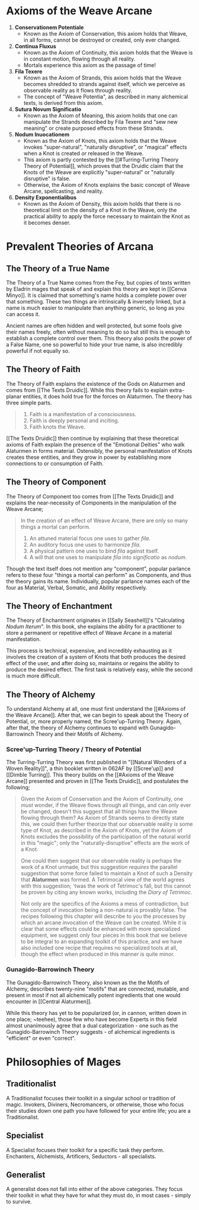 # Axioms of the Weave Arcane
1. **Conservationem Potentiale**
	- Known as the Axiom of Conservation, this axiom holds that Weave, in all forms, cannot be destroyed or created, only ever changed.
2. **Continua Fluxus**
	- Known as the Axiom of Continuity, this axiom holds that the Weave is in constant motion, flowing through all reality. 
	- Mortals experience this axiom as the passage of time!
3. **Fila Texere**
	- Known as the Axiom of Strands, this axiom holds that the Weave becomes shredded to strands against itself, which we perceive as observable reality as it flows through reality. 
	- The concept of "Weave Potentia", as described in many alchemical texts, is derived from this axiom.
4. **Sutura Novum Significatio**
	- Known as the Axiom of Meaning, this axiom holds that one can manipulate the Strands described by Fila Texere and "sew new meaning" or create purposed effects from these Strands. 
5. **Nodum Inuocationem**
	- Known as the Axiom of Knots, this axiom holds that the Weave invokes "super-natural", "naturally disruptive", or "magical" effects when a Knot is created *or* released in the Weave.
	- This axiom is partly contested by the [[#Turring-Turring Theory Theory of Potential]], which proves that the Druidic claim that the Knots of the Weave are explicitly "super-natural" or "naturally disruptive" is false. 
	- Otherwise, the Axiom of Knots explains the basic concept of Weave Arcane, spellcasting, and reality.
6. **Density Exponentialibus**
	- Known as the Axiom of Density, this axiom holds that there is no theoretical limit on the density of a Knot in the Weave, only the practical ability to apply the force necessary to maintain the Knot as it becomes denser.

# Prevalent Theories of Arcana
## The Theory of a True Name
The Theory of a True Name comes from the Fey, but copies of texts written by Eladrin mages that speak of and explain this theory are kept in [[Cenva Minyo]]. It is claimed that something's name holds a complete power over that something. These two things are intrinsically & inversely linked, but a name is much easier to manipulate than anything generic, so long as you can access it. 

Ancient names are often hidden and well protected, but some fools give their names freely, often without meaning to do so but still this is enough to establish a complete control over them. This theory also posits the power of a False Name, one so powerful to hide your true name, is also incredibly powerful if not equally so. 

## The Theory of Faith
The Theory of Faith explains the existence of the Gods on Alaturmen and comes from [[The Texts Druidic]]. While this theory fails to explain extra-planar entities, it does hold true for the forces on Alaturmen. The theory has three simple parts.

> 1. Faith is a manifestation of a consciousness. 
> 2. Faith is deeply personal and inciting.
> 3. Faith knots the Weave.

[[The Texts Druidic]] then continue by explaining that these theoretical axioms of Faith explain the presence of the "Emotional Deities" who walk Alaturmen in forms material. Ostensibly, the personal manifestation of Knots creates these entities, and they grow in power by establishing more connections to or consumption of Faith.

## The Theory of Component
The Theory of Component too comes from [[The Texts Druidic]] and explains the near-necessity of Components in the manipulation of the Weave Arcane;

> In the creation of an effect of Weave Arcane, there are only so many things a mortal can perform.
> 
> 1. An attuned material focus one uses to gather *fila*.
> 2. An auditory focus one uses to harmonize *fila*.
> 3. A physical pattern one uses to bind *fila* against itself.
> 4. A will that one uses to manipulate *fila* into *significatio* as *nodum*.

Though the text itself does not mention any "component", popular parlance refers to these four "things a mortal can perform" as Components, and thus the theory gains its name. Individually, popular parlance names each of the four as Material, Verbal, Somatic, and Ability respectively.

## The Theory of Enchantment
The Theory of Enchantment originates in [[Sally Seashell]]'s "Calculating *Nodum Iterum*". In this book, she explains the ability for a practitioner to store a permanent or repetitive effect of Weave Arcane in a material manifestation. 

This process is technical, expensive, and incredibly exhausting as it involves the creation of a system of Knots that both produces the desired effect of the user, and after doing so, maintains or regains the ability to produce the desired effect. The first task is relatively easy, while the second is much more difficult.

## The Theory of Alchemy
To understand Alchemy at all, one must first understand the [[#Axioms of the Weave Arcane]]. After that, we can begin to speak about the Theory of Potential, or, more properly named, the Scree'up-Turring Theory. Again, after that, the theory of Alchemy continues to expand with Gunagido-Barrowinch Theory and their Motifs of Alchemy.

### Scree'up-Turring Theory / Theory of Potential
The Turring-Turring Theory was first published in "[[Natural Wonders of a Woven Reality]]", a thin booklet written in 062AF by [[Scree'up]] and [[Dimble Turring]]. This theory builds on the [[#Axioms of the Weave Arcane]] presented and proven in [[The Texts Druidic]], and postulates the following;

> Given the Axiom of Conservation and the Axiom of Continuity, one *must* wonder, if the Weave flows through all things, and can only ever be changed, doesn't this suggest that all things have the Weave flowing through them? As Axiom of Strands seems to directly state this, we could then further theorize that our observable reality *is* some type of Knot, as described in the Axiom of Knots, yet the Axiom of Knots excludes the possibility of the participation of the natural world in this "magic"; only the "naturally-disruptive" effects are the work of a Knot. 
> 
> One could then suggest that our observable reality is perhaps the work of a Knot unmade, but this suggestion *requires* the parallel suggestion that some force failed to maintain a Knot of such a Density that **Alaturmen** was formed. A Tetrimocal view of the world agrees with this suggestion; 'twas the work of Tetrimoc's fall, but this cannot be proven by citing any known works, including the *Diary of Tetrimoc*. 
> 
> Not only are the specifics of the Axioms a mess of contradiction, but the concept of invocation being a non-natural is provably false. The recipes following this chapter will describe to you the processes by which an arcane invocation of the Weave can be created. While it is clear that some effects could be enhanced with more specialized equipment, we suggest only four pieces in this book that we believe to be integral to an expanding toolkit of this practice, and we have also included one recipe that requires no specialized tools at all, though the effect when produced in this manner is quite minor.

### Gunagido-Barrowinch Theory
The Gunagido-Barrowinch Theory, also known as the the Motifs of Alchemy, describes twenty-nine "motifs" that are connected, mutable, and present in most if not all alchemically potent ingredients that one would encounter in [[Central Alaturmen]]. 

While this theory has yet to be popularized (or, in cannon, written down in one place; ~teehee), those few who have become Experts in this field almost unanimously agree that a dual categorization - one such as the Gunagido-Barrowinch Theory suggests - of alchemical ingredients is "efficient" or even "correct".

# Philosophies of Mages
## Traditionalist
A Traditionalist focuses their toolkit in a singular school or tradition of magic. Invokers, Diviners, Necromancers, or otherwise, those who focus their studies down one path you have followed for your entire life; you are a Traditionalist.
## Specialist
A Specialist focuses their toolkit for a specific task they perform. Enchanters, Alchemists, Artificers, Seductors - all specialists.
## Generalist
A generalist does not fall into either of the above categories. They focus their toolkit in what they have for what they must do, in most cases - simply to survive.